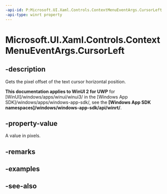 ```yaml
---
-api-id: P:Microsoft.UI.Xaml.Controls.ContextMenuEventArgs.CursorLeft
-api-type: winrt property
---
```


<!-- Property syntax
public double CursorLeft { get; }
-->

# Microsoft.UI.Xaml.Controls.ContextMenuEventArgs.CursorLeft

## -description
Gets the pixel offset of the text cursor horizontal position.

**This documentation applies to WinUI 2 for UWP** for [WinUI]/windows/apps/winui/winui3/ in the [Windows App SDK]/windows/apps/windows-app-sdk/, see the **[Windows App SDK namespaces]/windows/windows-app-sdk/api/winrt/**.

## -property-value
A value in pixels.

## -remarks

## -examples

## -see-also
